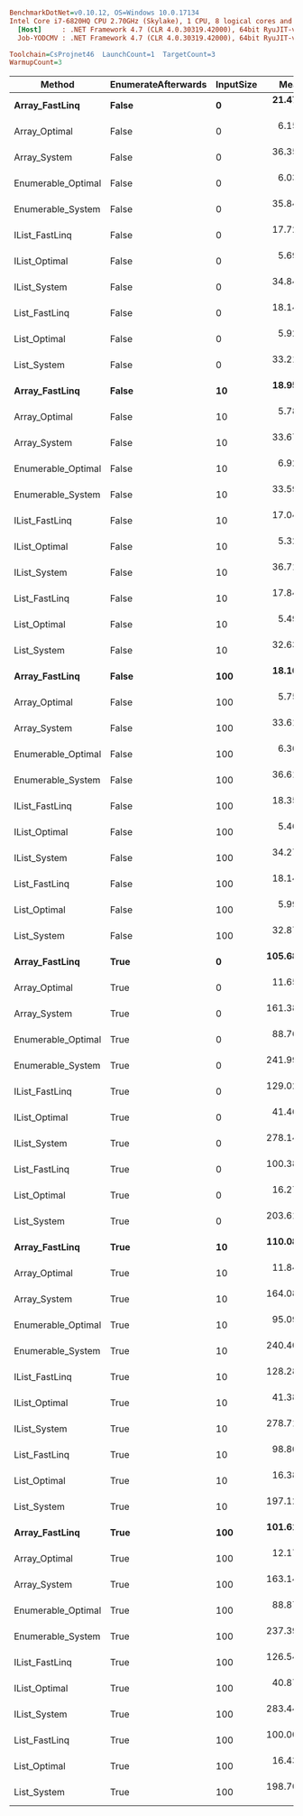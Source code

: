 ``` ini

BenchmarkDotNet=v0.10.12, OS=Windows 10.0.17134
Intel Core i7-6820HQ CPU 2.70GHz (Skylake), 1 CPU, 8 logical cores and 4 physical cores
  [Host]     : .NET Framework 4.7 (CLR 4.0.30319.42000), 64bit RyuJIT-v4.7.3101.0
  Job-YODCMV : .NET Framework 4.7 (CLR 4.0.30319.42000), 64bit RyuJIT-v4.7.3101.0

Toolchain=CsProjnet46  LaunchCount=1  TargetCount=3  
WarmupCount=3  

```
|             Method | EnumerateAfterwards | InputSize |       Mean |       Error |     StdDev |  Gen 0 | Allocated |
|------------------- |-------------------- |---------- |-----------:|------------:|-----------:|-------:|----------:|
|     **Array_FastLinq** |               **False** |         **0** |  **21.477 ns** |   **8.1253 ns** |  **0.4591 ns** | **0.0229** |      **96 B** |
|      Array_Optimal |               False |         0 |   6.155 ns |   6.6962 ns |  0.3783 ns | 0.0057 |      24 B |
|       Array_System |               False |         0 |  36.357 ns |  18.5575 ns |  1.0485 ns | 0.0305 |     128 B |
| Enumerable_Optimal |               False |         0 |   6.036 ns |   3.5670 ns |  0.2015 ns | 0.0057 |      24 B |
|  Enumerable_System |               False |         0 |  35.847 ns |  41.9314 ns |  2.3692 ns | 0.0305 |     128 B |
|     IList_FastLinq |               False |         0 |  17.720 ns |   4.7375 ns |  0.2677 ns | 0.0229 |      96 B |
|      IList_Optimal |               False |         0 |   5.698 ns |   4.2685 ns |  0.2412 ns | 0.0057 |      24 B |
|       IList_System |               False |         0 |  34.847 ns |  13.0967 ns |  0.7400 ns | 0.0305 |     128 B |
|      List_FastLinq |               False |         0 |  18.145 ns |   6.8152 ns |  0.3851 ns | 0.0229 |      96 B |
|       List_Optimal |               False |         0 |   5.929 ns |   4.9209 ns |  0.2780 ns | 0.0057 |      24 B |
|        List_System |               False |         0 |  33.214 ns |  13.2271 ns |  0.7474 ns | 0.0343 |     144 B |
|     **Array_FastLinq** |               **False** |        **10** |  **18.950 ns** |  **18.2255 ns** |  **1.0298 ns** | **0.0229** |      **96 B** |
|      Array_Optimal |               False |        10 |   5.789 ns |   0.6604 ns |  0.0373 ns | 0.0057 |      24 B |
|       Array_System |               False |        10 |  33.679 ns |  31.8617 ns |  1.8002 ns | 0.0305 |     128 B |
| Enumerable_Optimal |               False |        10 |   6.924 ns |   6.0212 ns |  0.3402 ns | 0.0057 |      24 B |
|  Enumerable_System |               False |        10 |  33.592 ns |   4.4005 ns |  0.2486 ns | 0.0305 |     128 B |
|     IList_FastLinq |               False |        10 |  17.043 ns |   3.9010 ns |  0.2204 ns | 0.0229 |      96 B |
|      IList_Optimal |               False |        10 |   5.328 ns |   0.8438 ns |  0.0477 ns | 0.0057 |      24 B |
|       IList_System |               False |        10 |  36.710 ns |  86.8058 ns |  4.9047 ns | 0.0305 |     128 B |
|      List_FastLinq |               False |        10 |  17.842 ns |   3.9812 ns |  0.2249 ns | 0.0229 |      96 B |
|       List_Optimal |               False |        10 |   5.499 ns |   3.4639 ns |  0.1957 ns | 0.0057 |      24 B |
|        List_System |               False |        10 |  32.632 ns |   6.3260 ns |  0.3574 ns | 0.0343 |     144 B |
|     **Array_FastLinq** |               **False** |       **100** |  **18.103 ns** |   **2.2697 ns** |  **0.1282 ns** | **0.0229** |      **96 B** |
|      Array_Optimal |               False |       100 |   5.754 ns |   0.8849 ns |  0.0500 ns | 0.0057 |      24 B |
|       Array_System |               False |       100 |  33.616 ns |   9.9165 ns |  0.5603 ns | 0.0305 |     128 B |
| Enumerable_Optimal |               False |       100 |   6.364 ns |   1.6122 ns |  0.0911 ns | 0.0057 |      24 B |
|  Enumerable_System |               False |       100 |  36.612 ns |  20.5604 ns |  1.1617 ns | 0.0305 |     128 B |
|     IList_FastLinq |               False |       100 |  18.352 ns |   6.7830 ns |  0.3833 ns | 0.0229 |      96 B |
|      IList_Optimal |               False |       100 |   5.464 ns |   0.4600 ns |  0.0260 ns | 0.0057 |      24 B |
|       IList_System |               False |       100 |  34.271 ns |  10.2746 ns |  0.5805 ns | 0.0305 |     128 B |
|      List_FastLinq |               False |       100 |  18.146 ns |   3.1248 ns |  0.1766 ns | 0.0229 |      96 B |
|       List_Optimal |               False |       100 |   5.992 ns |   5.5135 ns |  0.3115 ns | 0.0057 |      24 B |
|        List_System |               False |       100 |  32.878 ns |  12.2259 ns |  0.6908 ns | 0.0343 |     144 B |
|     **Array_FastLinq** |                **True** |         **0** | **105.689 ns** | **118.0631 ns** |  **6.6708 ns** | **0.0228** |      **96 B** |
|      Array_Optimal |                True |         0 |  11.659 ns |   5.6401 ns |  0.3187 ns | 0.0057 |      24 B |
|       Array_System |                True |         0 | 161.386 ns |  25.0878 ns |  1.4175 ns | 0.0303 |     128 B |
| Enumerable_Optimal |                True |         0 |  88.760 ns |  33.7177 ns |  1.9051 ns | 0.0172 |      72 B |
|  Enumerable_System |                True |         0 | 241.998 ns |  59.2788 ns |  3.3494 ns | 0.0415 |     176 B |
|     IList_FastLinq |                True |         0 | 129.024 ns |  74.7975 ns |  4.2262 ns | 0.0226 |      96 B |
|      IList_Optimal |                True |         0 |  41.466 ns |  19.7955 ns |  1.1185 ns | 0.0057 |      24 B |
|       IList_System |                True |         0 | 278.143 ns |   0.9236 ns |  0.0522 ns | 0.0401 |     168 B |
|      List_FastLinq |                True |         0 | 100.380 ns |  77.9519 ns |  4.4044 ns | 0.0228 |      96 B |
|       List_Optimal |                True |         0 |  16.274 ns |   2.0697 ns |  0.1169 ns | 0.0057 |      24 B |
|        List_System |                True |         0 | 203.611 ns |  97.7782 ns |  5.5246 ns | 0.0341 |     144 B |
|     **Array_FastLinq** |                **True** |        **10** | **110.086 ns** | **195.2452 ns** | **11.0317 ns** | **0.0228** |      **96 B** |
|      Array_Optimal |                True |        10 |  11.843 ns |   3.1984 ns |  0.1807 ns | 0.0057 |      24 B |
|       Array_System |                True |        10 | 164.088 ns | 143.7950 ns |  8.1247 ns | 0.0303 |     128 B |
| Enumerable_Optimal |                True |        10 |  95.095 ns |  69.4916 ns |  3.9264 ns | 0.0172 |      72 B |
|  Enumerable_System |                True |        10 | 240.406 ns |  56.0366 ns |  3.1662 ns | 0.0415 |     176 B |
|     IList_FastLinq |                True |        10 | 128.288 ns |  15.8878 ns |  0.8977 ns | 0.0226 |      96 B |
|      IList_Optimal |                True |        10 |  41.389 ns |  13.3079 ns |  0.7519 ns | 0.0057 |      24 B |
|       IList_System |                True |        10 | 278.714 ns |  71.9187 ns |  4.0635 ns | 0.0401 |     168 B |
|      List_FastLinq |                True |        10 |  98.801 ns |  24.2228 ns |  1.3686 ns | 0.0228 |      96 B |
|       List_Optimal |                True |        10 |  16.388 ns |   9.1082 ns |  0.5146 ns | 0.0057 |      24 B |
|        List_System |                True |        10 | 197.121 ns |   2.3071 ns |  0.1304 ns | 0.0341 |     144 B |
|     **Array_FastLinq** |                **True** |       **100** | **101.618 ns** |  **32.5642 ns** |  **1.8399 ns** | **0.0228** |      **96 B** |
|      Array_Optimal |                True |       100 |  12.174 ns |   3.6020 ns |  0.2035 ns | 0.0057 |      24 B |
|       Array_System |                True |       100 | 163.144 ns |  43.4213 ns |  2.4534 ns | 0.0303 |     128 B |
| Enumerable_Optimal |                True |       100 |  88.877 ns |  34.3399 ns |  1.9403 ns | 0.0172 |      72 B |
|  Enumerable_System |                True |       100 | 237.391 ns |  74.9627 ns |  4.2355 ns | 0.0417 |     176 B |
|     IList_FastLinq |                True |       100 | 126.543 ns |  31.2571 ns |  1.7661 ns | 0.0226 |      96 B |
|      IList_Optimal |                True |       100 |  40.873 ns |   9.6269 ns |  0.5439 ns | 0.0057 |      24 B |
|       IList_System |                True |       100 | 283.443 ns | 115.2415 ns |  6.5114 ns | 0.0401 |     168 B |
|      List_FastLinq |                True |       100 | 100.004 ns |  40.1650 ns |  2.2694 ns | 0.0228 |      96 B |
|       List_Optimal |                True |       100 |  16.434 ns |   8.7873 ns |  0.4965 ns | 0.0057 |      24 B |
|        List_System |                True |       100 | 198.707 ns |  32.5476 ns |  1.8390 ns | 0.0341 |     144 B |

